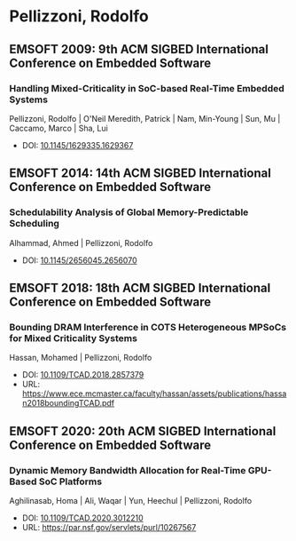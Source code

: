 # Pellizzoni, Rodolfo

## EMSOFT 2009: 9th ACM SIGBED International Conference on Embedded Software

### Handling Mixed-Criticality in SoC-based Real-Time Embedded Systems
Pellizzoni, Rodolfo | O'Neil Meredith, Patrick | Nam, Min-Young | Sun, Mu | Caccamo, Marco | Sha, Lui
* DOI: [10.1145/1629335.1629367](https://doi.org/10.1145/1629335.1629367)

## EMSOFT 2014: 14th ACM SIGBED International Conference on Embedded Software

### Schedulability Analysis of Global Memory-Predictable Scheduling
Alhammad, Ahmed | Pellizzoni, Rodolfo
* DOI: [10.1145/2656045.2656070](https://doi.org/10.1145/2656045.2656070)

## EMSOFT 2018: 18th ACM SIGBED International Conference on Embedded Software

### Bounding DRAM Interference in COTS Heterogeneous MPSoCs for Mixed Criticality Systems
Hassan, Mohamed | Pellizzoni, Rodolfo
* DOI: [10.1109/TCAD.2018.2857379](https://doi.org/10.1109/TCAD.2018.2857379)
* URL: <https://www.ece.mcmaster.ca/faculty/hassan/assets/publications/hassan2018boundingTCAD.pdf>

## EMSOFT 2020: 20th ACM SIGBED International Conference on Embedded Software

### Dynamic Memory Bandwidth Allocation for Real-Time GPU-Based SoC Platforms
Aghilinasab, Homa | Ali, Waqar | Yun, Heechul | Pellizzoni, Rodolfo
* DOI: [10.1109/TCAD.2020.3012210](https://doi.org/10.1109/TCAD.2020.3012210)
* URL: <https://par.nsf.gov/servlets/purl/10267567>

